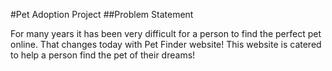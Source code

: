 #Pet Adoption Project
##Problem Statement

For many years it has been very difficult for a person to find the perfect pet online. That changes today
with Pet Finder website! This website is catered to help a person find the pet of their dreams! 